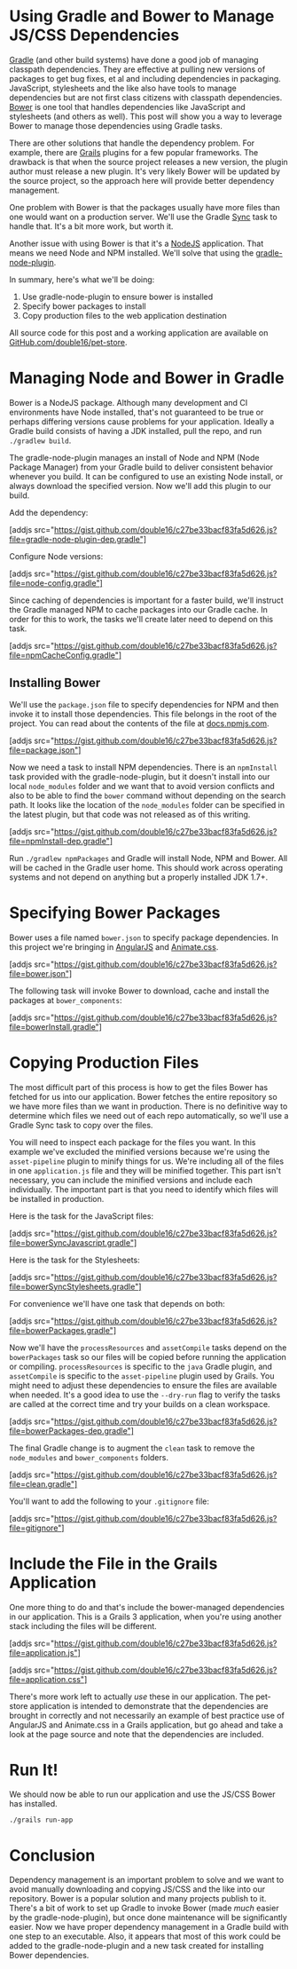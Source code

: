 Using Gradle and Bower to Manage JS/CSS Dependencies
====================================================

[Gradle](http://gradle.org) (and other build systems) have done a good job of managing classpath dependencies. They are effective at pulling
new versions of packages to get bug fixes, et al and including dependencies in packaging. JavaScript, stylesheets and the like also have tools
to manage dependencies but are not first class citizens with classpath dependencies. [Bower](http://bower.io) is one tool that handles
dependencies like JavaScript and stylesheets (and others as well). This post will show you a way to leverage Bower to
manage those dependencies using Gradle tasks.

There are other solutions that handle the dependency problem. For example, there are [Grails](http://grails.org) plugins for a few popular
frameworks. The drawback is that when the source project releases a new version, the plugin author must release a new
plugin. It's very likely Bower will be updated by the source project, so the approach here will provide better dependency
management.

One problem with Bower is that the packages usually have more files than one would want on a production server. We'll
use the Gradle [Sync](http://gradle.org/docs/current/javadoc/org/gradle/api/tasks/Sync.html) task to handle that. It's a bit more work, but worth it.

Another issue with using Bower is that it's a [NodeJS](https://nodejs.org) application. That means we need Node and NPM installed. We'll solve
that using the [gradle-node-plugin](https://github.com/srs/gradle-node-plugin).

In summary, here's what we'll be doing:

1. Use gradle-node-plugin to ensure bower is installed
2. Specify bower packages to install
3. Copy production files to the web application destination

All source code for this post and a working application are available on [GitHub.com/double16/pet-store](https://github.com/double16/pet-store).

# Managing Node and Bower in Gradle
Bower is a NodeJS package. Although many development and CI environments have Node installed, that's not guaranteed to
be true or perhaps differing versions cause problems for your application. Ideally a Gradle build consists of having a
JDK installed, pull the repo, and run `./gradlew build`.

The gradle-node-plugin manages an install of Node and NPM (Node Package Manager) from your Gradle build to deliver
consistent behavior whenever you build. It can be configured to use an existing Node install, or always download the
specified version. Now we'll add this plugin to our build.

Add the dependency:

[addjs src="https://gist.github.com/double16/c27be33bacf83fa5d626.js?file=gradle-node-plugin-dep.gradle"]

Configure Node versions:

[addjs src="https://gist.github.com/double16/c27be33bacf83fa5d626.js?file=node-config.gradle"]

Since caching of dependencies is important for a faster build, we'll instruct the Gradle managed NPM to cache packages
into our Gradle cache. In order for this to work, the tasks we'll create later need to depend on this task.

[addjs src="https://gist.github.com/double16/c27be33bacf83fa5d626.js?file=npmCacheConfig.gradle"]

## Installing Bower
We'll use the `package.json` file to specify dependencies for NPM and then invoke it to install those dependencies. This file
belongs in the root of the project. You can read about the contents of the file at [docs.npmjs.com](https://docs.npmjs.com/files/package.json).

[addjs src="https://gist.github.com/double16/c27be33bacf83fa5d626.js?file=package.json"]

Now we need a task to install NPM dependencies. There is an `npmInstall` task provided with the gradle-node-plugin, but
it doesn't install into our local `node_modules` folder and we want that to avoid version conflicts and also to be able
to find the `bower` command without depending on the search path. It looks like the location of the `node_modules` folder
can be specified in the latest plugin, but that code was not released as of this writing.

[addjs src="https://gist.github.com/double16/c27be33bacf83fa5d626.js?file=npmInstall-dep.gradle"]

Run `./gradlew npmPackages` and Gradle will install Node, NPM and Bower. All will be cached in the Gradle user home. This
should work across operating systems and not depend on anything but a properly installed JDK 1.7+.

# Specifying Bower Packages
Bower uses a file named `bower.json` to specify package dependencies. In this project we're bringing in [AngularJS](https://angularjs.org)
and [Animate.css](http://daneden.github.io/animate.css/).

[addjs src="https://gist.github.com/double16/c27be33bacf83fa5d626.js?file=bower.json"]

The following task will invoke Bower to download, cache and install the packages at `bower_components`:

[addjs src="https://gist.github.com/double16/c27be33bacf83fa5d626.js?file=bowerInstall.gradle"]

# Copying Production Files
The most difficult part of this process is how to get the files Bower has fetched for us into our application. Bower
fetches the entire repository so we have more files than we want in production. There is no definitive way to determine
which files we need out of each repo automatically, so we'll use a Gradle Sync task to copy over the files.

You will need to inspect each package for the files you want. In this example we've excluded the minified versions because
we're using the `asset-pipeline` plugin to minify things for us. We're including all of the files in one `application.js`
file and they will be minified together. This part isn't necessary, you can include the minified versions and include each
individually. The important part is that you need to identify which files will be installed in production.

Here is the task for the JavaScript files:

[addjs src="https://gist.github.com/double16/c27be33bacf83fa5d626.js?file=bowerSyncJavascript.gradle"]

Here is the task for the Stylesheets:

[addjs src="https://gist.github.com/double16/c27be33bacf83fa5d626.js?file=bowerSyncStylesheets.gradle"]

For convenience we'll have one task that depends on both:

[addjs src="https://gist.github.com/double16/c27be33bacf83fa5d626.js?file=bowerPackages.gradle"]

Now we'll have the `processResources` and `assetCompile` tasks depend on the `bowerPackages` task so our files will be
copied before running the application or compiling. `processResources` is specific to the `java` Gradle plugin, and
`assetCompile` is specific to the `asset-pipeline` plugin used by Grails. You might need to
adjust these dependencies to ensure the files are available when needed. It's a good idea to use the `--dry-run` flag to
verify the tasks are called at the correct time and try your builds on a clean workspace.

[addjs src="https://gist.github.com/double16/c27be33bacf83fa5d626.js?file=bowerPackages-dep.gradle"]

The final Gradle change is to augment the `clean` task to remove the `node_modules` and `bower_components` folders.

[addjs src="https://gist.github.com/double16/c27be33bacf83fa5d626.js?file=clean.gradle"]

You'll want to add the following to your `.gitignore` file:

[addjs src="https://gist.github.com/double16/c27be33bacf83fa5d626.js?file=gitignore"]

# Include the File in the Grails Application
One more thing to do and that's include the bower-managed dependencies in our application. This is a Grails 3 application,
when you're using another stack including the files will be different.

[addjs src="https://gist.github.com/double16/c27be33bacf83fa5d626.js?file=application.js"]

[addjs src="https://gist.github.com/double16/c27be33bacf83fa5d626.js?file=application.css"]

There's more work left to actually _use_ these in our application. The pet-store application is intended to demonstrate
that the dependencies are brought in correctly and not necessarily an example of best practice use of AngularJS and Animate.css
in a Grails application, but go ahead and take a look at the page source and note that the dependencies are included.

# Run It!
We should now be able to run our application and use the JS/CSS Bower has installed.

```shell
./grails run-app
```

# Conclusion
Dependency management is an important problem to solve and we want to avoid manually downloading and copying JS/CSS and
the like into our repository. Bower is a popular solution and many projects publish to it. There's a bit of work to set up
Gradle to invoke Bower (made *much* easier by the gradle-node-plugin), but once done maintenance will be significantly
easier. Now we have proper dependency management in a Gradle build with one step to an executable. Also, it appears that
most of this work could be added to the gradle-node-plugin and a new task created for installing Bower dependencies.
